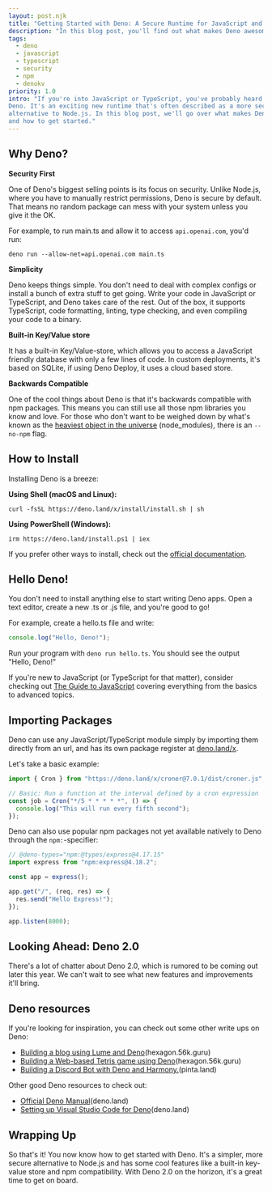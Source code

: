 ```yaml
---
layout: post.njk
title: "Getting Started with Deno: A Secure Runtime for JavaScript and TypeScript"
description: "In this blog post, you'll find out what makes Deno awesome and how you can start using it today. We'll cover installing Deno, writing your first app, and using cool features like a built-in key/value database and npm compatibility."
tags:
  - deno
  - javascript
  - typescript
  - security
  - npm
  - denokv
priority: 1.0
intro: "If you're into JavaScript or TypeScript, you've probably heard about
Deno. It's an exciting new runtime that's often described as a more secure and simpler
alternative to Node.js. In this blog post, we'll go over what makes Deno awesome
and how to get started."
---
```


## Why Deno?

**Security First**

One of Deno's biggest selling points is its focus on security. Unlike Node.js,
where you have to manually restrict permissions, Deno is secure by default. That
means no random package can mess with your system unless you give it the OK.

For example, to run main.ts and allow it to access  `api.openai.com`, you'd run:

`deno run --allow-net=api.openai.com main.ts`

**Simplicity**

Deno keeps things simple. You don't need to deal with complex configs or install
a bunch of extra stuff to get going. Write your code in JavaScript or
TypeScript, and Deno takes care of the rest. Out of the box, it supports
TypeScript, code formatting, linting, type checking, and even compiling your
code to a binary.

**Built-in Key/Value store**

It has a built-in Key/Value-store, which allows you to access a JavaScript friendly
database with only a few lines of code. In custom deployments, it's based on
SQLite, if using Deno Deploy, it uses a cloud based store.

**Backwards Compatible**

One of the cool things about Deno is that it's backwards compatible with npm packages. This means you can still use all those npm libraries you know and love. For those who don't want to be weighed down by what's known as the [heaviest object in the universe](https://www.reddit.com/r/ProgrammerHumor/comments/6s0wov/heaviest_objects_in_the_universe/?rdt=41500) (node_modules), there is an `--no-npm` flag.

## How to Install

Installing Deno is a breeze:

**Using Shell (macOS and Linux):**

`curl -fsSL https://deno.land/x/install/install.sh | sh`

**Using PowerShell (Windows):**

`irm https://deno.land/install.ps1 | iex`

If you prefer other ways to install, check out the
[official documentation](https://deno.land/manual@v1.36.4/getting_started/installation).

## Hello Deno!

You don't need to install anything else to start writing Deno apps. Open a text
editor, create a new .ts or .js file, and you're good to go!

For example, create a hello.ts file and write:

```ts
console.log("Hello, Deno!");
```

Run your program with `deno run hello.ts`. You should see the output "Hello,
Deno!"

If you're new to JavaScript (or TypeScript for that matter), consider checking out
[The Guide to JavaScript](https://hexagon.56k.guru/guide-to-js/introduction)
covering everything from the basics to advanced topics.

## Importing Packages

Deno can use any JavaScript/TypeScript module simply by importing them directly
from an url, and has its own package register at
[deno.land/x](https://deno.land/x).

Let's take a basic example:

```javascript
import { Cron } from "https://deno.land/x/croner@7.0.1/dist/croner.js";

// Basic: Run a function at the interval defined by a cron expression
const job = Cron("*/5 * * * * *", () => {
  console.log("This will run every fifth second");
});
```

Deno can also use popular npm packages not yet available natively to Deno
through the `npm:`-specifier:

```javascript
// @deno-types="npm:@types/express@4.17.15"
import express from "npm:express@4.18.2";

const app = express();

app.get("/", (req, res) => {
  res.send("Hello Express!");
});

app.listen(8000);
```

## Looking Ahead: Deno 2.0

There's a lot of chatter about Deno 2.0, which is rumored to be coming out later
this year. We can't wait to see what new features and improvements it'll bring.

## Deno resources

If you're looking for inspiration, you can check out some other write ups
on Deno:

- [Building a blog using Lume and Deno](https://hexagon.56k.guru/posts/building-a-blog-using-lume/)(hexagon.56k.guru)
- [Building a Web-based Tetris game using Deno](https://hexagon.56k.guru/posts/deno-tetris/introduction-to-deno-tetris/)(hexagon.56k.guru)
- [Building a Discord Bot with Deno and Harmony.](https://pinta.land/posts/deno-discord-bot/)(pinta.land)

Other good Deno resources to check out:

- [Official Deno Manual](https://deno.land/manual/introduction)(deno.land)
- [Setting up Visual Studio Code for Deno](https://deno.land/manual@v1.36.4/references/vscode_deno)(deno.land)

## Wrapping Up

So that's it! You now know how to get started with Deno. It's a simpler, more
secure alternative to Node.js and has some cool features like a built-in
key-value store and npm compatibility. With Deno 2.0 on the horizon, it's a
great time to get on board.
